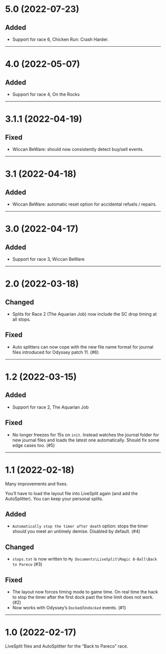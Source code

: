 # 5.0 (2022-07-23)

## Added

* Support for race 6, Chicken Run: Crash Harder.

-----

# 4.0 (2022-05-07)

## Added

* Support for race 4, On the Rocks

-----

# 3.1.1 (2022-04-19)

## Fixed

* Wiccan BeWare: should now consistently detect buy/sell events.

-----

# 3.1 (2022-04-18)

## Added

* Wiccan BeWare: automatic reset option for accidental refuels / repairs.

-----

# 3.0 (2022-04-17)

## Added

* Support for race 3, Wiccan BeWare

-----

# 2.0 (2022-03-18)

## Changed

* Splits for Race 2 (The Aquarian Job) now include the SC drop timing at all stops.

## Fixed

* Auto splitters can now cope with the new file name format for journal files introduced for Odyssey patch 11. (#6)

-----

# 1.2 (2022-03-15)

## Added

* Support for race 2, The Aquarian Job

## Fixed

* No longer freezes for 15s on `init`. Instead watches the journal folder for new journal files and loads the latest one automatically. Should fix some edge cases too. (#5)

-----

# 1.1 (2022-02-18)

Many improvements and fixes.

You’ll have to load the layout file into LiveSplit again (and add the
AutoSplitter). You can keep your personal splits.

## Added

* `Automatically stop the timer after death` option: stops the timer should you meet an untimely demise. Disabled by default. (#4)

## Changed

* `stops.txt` is now written to
  `My Documents\LiveSplit\Magic 8-Ball\Back to Pareco` (#3)

## Fixed

* The layout now forces timing mode to game time. On real time the hack to stop the timer after the first dock past the time limit does not work. (#2)
* Now works with Odyssey’s `Docked`/`Undocked` events. (#1)

-----

# 1.0 (2022-02-17)

LiveSplit files and AutoSplitter for the “Back to Pareco” race.
